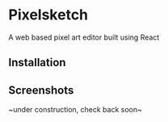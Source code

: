# Pixelsketch
A web based pixel art editor built using React
## Installation
## Screenshots

~under construction, check back soon~

